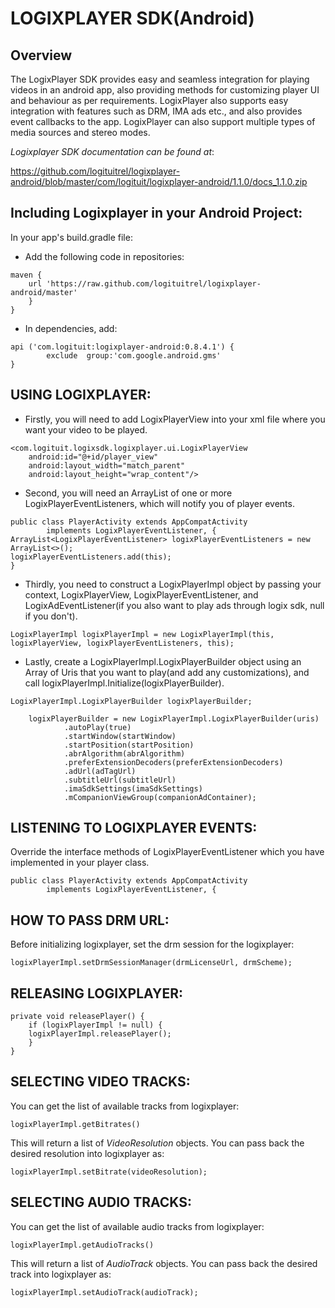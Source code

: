 # LOGIXPLAYER SDK(Android) #

## Overview ##
The LogixPlayer SDK provides easy and seamless integration for playing videos in an android app, also providing methods for customizing player UI and behaviour as per requirements.
LogixPlayer also supports easy integration with features such as DRM, IMA ads etc.,
and also provides event callbacks to the app.
LogixPlayer can also support multiple types of media sources and stereo modes.


*Logixplayer SDK documentation can be found at*: 

<https://github.com/logituitrel/logixplayer-android/blob/master/com/logituit/logixplayer-android/1.1.0/docs_1.1.0.zip>


## Including Logixplayer in your Android Project: ##

In your app's build.gradle file:

* Add the following code in repositories:

```repositories {
maven {
	url 'https://raw.github.com/logituitrel/logixplayer-	android/master'
	}
}
```	

* In dependencies, add:

```
api ('com.logituit:logixplayer-android:0.8.4.1') {
        exclude  group:'com.google.android.gms'
}
```



## USING LOGIXPLAYER: ##


* Firstly, you will need to add LogixPlayerView into your xml file where you want your video to be played.
```
<com.logituit.logixsdk.logixplayer.ui.LogixPlayerView
    android:id="@+id/player_view"
    android:layout_width="match_parent"
    android:layout_height="wrap_content"/>
```


* Second, you will need an ArrayList of one or more LogixPlayerEventListeners, which will notify you of player events.

```
public class PlayerActivity extends AppCompatActivity
        implements LogixPlayerEventListener, {
ArrayList<LogixPlayerEventListener> logixPlayerEventListeners = new ArrayList<>();
logixPlayerEventListeners.add(this);
}
```

* Thirdly, you need to construct a LogixPlayerImpl object by passing your context, LogixPlayerView, LogixPlayerEventListener, and LogixAdEventListener(if you also want to play ads through logix sdk, null if you don't).

```
LogixPlayerImpl logixPlayerImpl = new LogixPlayerImpl(this, logixPlayerView, logixPlayerEventListeners, this);
```

* Lastly, create a LogixPlayerImpl.LogixPlayerBuilder object using an Array of Uris that you want to play(and add any customizations), and call logixPlayerImpl.Initialize(logixPlayerBuilder).

```
LogixPlayerImpl.LogixPlayerBuilder logixPlayerBuilder;

    logixPlayerBuilder = new LogixPlayerImpl.LogixPlayerBuilder(uris)
            .autoPlay(true)
            .startWindow(startWindow)
            .startPosition(startPosition)
            .abrAlgorithm(abrAlgorithm)
            .preferExtensionDecoders(preferExtensionDecoders)
            .adUrl(adTagUrl)
            .subtitleUrl(subtitleUrl)
            .imaSdkSettings(imaSdkSettings)
            .mCompanionViewGroup(companionAdContainer);
```


## LISTENING TO LOGIXPLAYER EVENTS: ##
Override the interface methods of LogixPlayerEventListener which you have implemented in your player class.

```
public class PlayerActivity extends AppCompatActivity
        implements LogixPlayerEventListener, {
```


## HOW TO PASS DRM URL: ##

Before initializing logixplayer, set the drm session for the logixplayer:
```
logixPlayerImpl.setDrmSessionManager(drmLicenseUrl, drmScheme);
```


## RELEASING LOGIXPLAYER: ##
```
private void releasePlayer() {
    if (logixPlayerImpl != null) {
	logixPlayerImpl.releasePlayer();    
	}
}
```

## SELECTING VIDEO TRACKS: ##
You can get the list of available tracks from logixplayer:

```
logixPlayerImpl.getBitrates()
```

This will return a list of *VideoResolution* objects.
You can pass back the desired resolution into logixplayer as:

```
logixPlayerImpl.setBitrate(videoResolution);
```


## SELECTING AUDIO TRACKS: ##

You can get the list of available audio tracks from logixplayer:

```
logixPlayerImpl.getAudioTracks()
```

This will return a list of *AudioTrack* objects.
You can pass back the desired track into logixplayer as:

```
logixPlayerImpl.setAudioTrack(audioTrack);
```







